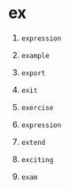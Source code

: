 # ex

1. `expression`

2. `example`

3. `export`

4. `exit`

5. `exercise`

6. `expression`

7. `extend`

8. `exciting`

9. `exam`
